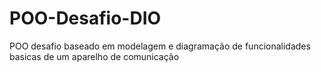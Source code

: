 # POO-Desafio-DIO
POO desafio baseado em modelagem e diagramação de funcionalidades basicas de um aparelho de comunicação
